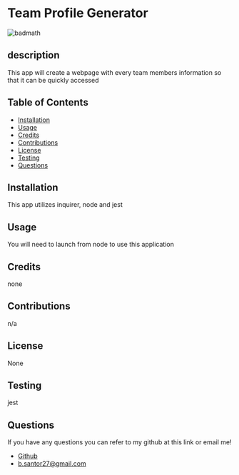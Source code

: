 # Team Profile Generator
![badmath](https://img.shields.io/badge/license-None-red)
## description
This app will create a webpage with every team members information so that it can be quickly accessed 
## Table of Contents 
 * [Installation](#installation)
* [Usage](#usage)
* [Credits](#credits)
* [Contributions](#contribution)
* [License](#license)
* [Testing](#Testing)
* [Questions](#questions)

## Installation 
 This app utilizes inquirer, node and jest
## Usage 
 You will need to launch from node to use this application
## Credits 
 none
## Contributions 
 n/a
## License 
 None
## Testing 
 jest
## Questions 
 If you have any questions you can refer to my github at this link or email me! 
 * [Github](github.com/BrettSantor) 
* b.santor27@gmail.com
